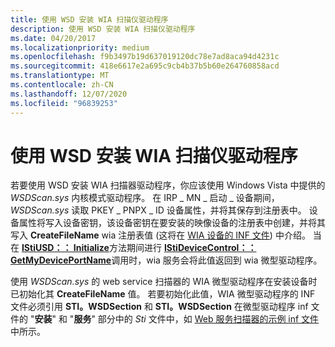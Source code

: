 ```yaml
---
title: 使用 WSD 安装 WIA 扫描仪驱动程序
description: 使用 WSD 安装 WIA 扫描仪驱动程序
ms.date: 04/20/2017
ms.localizationpriority: medium
ms.openlocfilehash: f9b3497b19d637019120dc78e7ad8aca94d4231c
ms.sourcegitcommit: 418e6617e2a695c9cb4b37b5b60e264760858acd
ms.translationtype: MT
ms.contentlocale: zh-CN
ms.lasthandoff: 12/07/2020
ms.locfileid: "96839253"
---
```

# <a name="installing-a-wia-scanner-driver-with-wsd"></a>使用 WSD 安装 WIA 扫描仪驱动程序


若要使用 WSD 安装 WIA 扫描器驱动程序，你应该使用 Windows Vista 中提供的 *WSDScan.sys* 内核模式驱动程序。 在 IRP \_ MN \_ 启动 \_ 设备期间， *WSDScan.sys* 读取 PKEY \_ PNPX \_ ID 设备属性，并将其保存到注册表中。 设备属性将写入设备密钥，该设备密钥在要安装的映像设备的注册表中创建，并将其写入 **CreateFileName** wia 注册表值 (这将在 [WIA 设备的 INF 文件](inf-files-for-wia-devices.md)) 中介绍。 当在 [**IStiUSD：： Initialize**](/windows-hardware/drivers/ddi/stiusd/nf-stiusd-istiusd-initialize)方法期间进行 [**IStiDeviceControl：： GetMyDevicePortName**](/windows-hardware/drivers/ddi/stiusd/nf-stiusd-istidevicecontrol-getmydeviceportname)调用时，wia 服务会将此值返回到 wia 微型驱动程序。

使用 *WSDScan.sys* 的 web service 扫描器的 WIA 微型驱动程序在安装设备时已初始化其 **CreateFileName** 值。 若要初始化此值，WIA 微型驱动程序的 INF 文件必须引用 **STI。WSDSection** 和 **STI。WSDSection** 在微型驱动程序 inf 文件的 "**安装**" 和 "**服务**" 部分中的 *Sti* 文件中，如 [Web 服务扫描器的示例 inf 文件](sample-inf-file-for-a-web-services-scanner.md)中所示。

 

